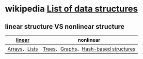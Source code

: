 # wikipedia [List of data structures](https://en.wikipedia.org/wiki/List_of_data_structures)



## linear structure VS nonlinear structure

| [linear](https://en.wikipedia.org/wiki/List_of_data_structures#Linear_data_structures) |                          nonlinear                           |
| :----------------------------------------------------------: | :----------------------------------------------------------: |
| [Arrays](https://en.wikipedia.org/wiki/List_of_data_structures#Arrays)、[Lists](https://en.wikipedia.org/wiki/List_of_data_structures#Lists) | [Trees](https://en.wikipedia.org/wiki/List_of_data_structures#Trees)、[Graphs](https://en.wikipedia.org/wiki/List_of_data_structures#Graphs)、[Hash-based structures](https://en.wikipedia.org/wiki/List_of_data_structures#Hash-based_structures) |